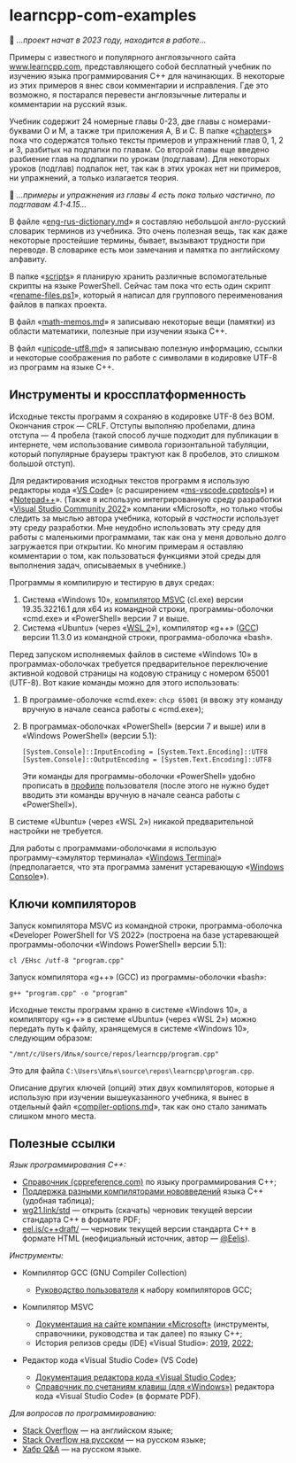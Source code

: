 # learncpp-com-examples
🚧 *...проект начат в 2023 году, находится в работе...*

Примеры с известного и популярного англоязычного сайта www.learncpp.com, представляющего собой бесплатный учебник по изучению языка программирования C++ для начинающих. В некоторые из этих примеров я внес свои комментарии и исправления. Где это возможно, я постарался перевести англоязычные литералы и комментарии на русский язык.

Учебник содержит 24 номерные главы 0-23, две главы с номерами-буквами O и M, а также три приложения A, B и C. В папке «[chapters](chapters/)» пока что содержатся только тексты примеров и упражнений глав 0, 1, 2 и 3, разбитых на подпапки по главам. Со второй главы еще введено разбиение глав на подпапки по урокам (подглавам). Для некоторых уроков (подглав) подпапок нет, так как в этих уроках нет ни примеров, ни упражнений, а только излагается теория.

🚧 *...примеры и упражнения из главы 4 есть пока только частично, по подглавам 4.1-4.15...*

В файле «[eng-rus-dictionary.md](eng-rus-dictionary.md)» я составляю небольшой англо-русский словарик терминов из учебника. Это очень полезная вещь, так как даже некоторые простейшие термины, бывает, вызывают трудности при переводе. В словарике есть мои замечания и памятка по английскому алфавиту.

В папке «[scripts](scripts/)» я планирую хранить различные вспомогательные скрипты на языке PowerShell. Сейчас там пока что есть один скрипт «[rename-files.ps1](scripts/rename-files.ps1)», который я написал для группового переименования файлов в папках проекта.

В файл «[math-memos.md](math-memos.md)» я записываю некоторые вещи (памятки) из области математики, полезные при изучении языка C++.

В файл «[unicode-utf8.md](unicode-utf8.md)» я записываю полезную информацию, ссылки и некоторые соображения по работе с символами в кодировке UTF-8 из программ на языке C++.

## Инструменты и кроссплатформенность

Исходные тексты программ я сохраняю в кодировке UTF-8 без BOM. Окончания строк&nbsp;— CRLF. Отступы выполняю пробелами, длина отступа&nbsp;— 4 пробела (такой способ лучше подходит для публикации в интернете, чем использование символа горизонтальной табуляции, который популярные браузеры трактуют как 8 пробелов, это слишком большой отступ). 

Для редактирования исходных текстов программ я использую редакторы кода «[VS Code](https://ru.wikipedia.org/wiki/Visual_Studio_Code)» (с расширением «[ms-vscode.cpptools](https://marketplace.visualstudio.com/items?itemName=ms-vscode.cpptools)») и «[Notepad++](https://ru.wikipedia.org/wiki/Notepad%2B%2B)». (Также я использую интегрированную среду разработки «[Visual Studio Community 2022](https://visualstudio.microsoft.com/vs/community/)» компании «Microsoft», но только чтобы следить за мыслью автора учебника, который _в частности_ использует эту среду разработки. Мне неудобно использовать эту среду для работы с маленькими программами, так как она у меня довольно долго загружается при открытии. Ко многим примерам я оставляю комментарии о том, как пользоваться функциями этой среды для выполнения задач, описываемых в учебнике.)

Программы я компилирую и тестирую в двух средах:

1. Система «Windows 10», [компилятор MSVC](https://ru.wikipedia.org/wiki/Microsoft_Visual_C%2B%2B) (cl.exe) версии 19.35.32216.1 для x64 из командной строки, программы-оболочки «cmd.exe» и «PowerShell» версии 7 и выше.
2. Система «Ubuntu» (через «[WSL 2](https://learn.microsoft.com/en-us/windows/wsl/)»), компилятор «g++» ([GCC](https://ru.wikipedia.org/wiki/GNU_Compiler_Collection)) версии 11.3.0 из командной строки, программа-оболочка «bash».

Перед запуском исполняемых файлов в системе «Windows 10» в программах-оболочках требуется предварительное переключение активной кодовой страницы на кодовую страницу с номером 65001 (UTF-8). Вот какие команды можно для этого использовать:

1. В программе-оболочке «cmd.exe»: `chcp 65001` (я ввожу эту команду вручную в начале сеанса работы с «cmd.exe»);
2. В программах-оболочках «PowerShell» (версии 7 и выше) или в «Windows PowerShell» (версии 5.1):
   
   ```
   [System.Console]::InputEncoding = [System.Text.Encoding]::UTF8
   [System.Console]::OutputEncoding = [System.Text.Encoding]::UTF8
   ```
   Эти команды для программы-оболочки «PowerShell» удобно прописать в [профиле](https://learn.microsoft.com/en-us/powershell/module/microsoft.powershell.core/about/about_profiles) пользователя (после этого не нужно будет вводить эти команды вручную в начале сеанса работы с «PowerShell»).

В системе «Ubuntu» (через «WSL 2») никакой предварительной настройки не требуется.

Для работы с программами-оболочками я использую программу-«эмулятор терминала» «[Windows Terminal](https://ru.wikipedia.org/wiki/Windows_Terminal)» (предполагается, что эта программа заменит устаревающую «[Windows Console](https://en.wikipedia.org/wiki/Windows_Console)»).

## Ключи компиляторов

Запуск компилятора MSVC из командной строки, программа-оболочка «Developer PowerShell for VS 2022» (построена на базе устаревающей программы-оболочки «Windows PowerShell» версии 5.1):
```
cl /EHsc /utf-8 "program.cpp"
```

Запуск компилятора «g++» (GCC) из программы-оболочки «bash»:
```
g++ "program.cpp" -o "program"
```
Исходные тексты программ храню в системе «Windows 10», а компилятору «g++» в системе «Ubuntu» (через «WSL 2») можно передать путь к файлу, хранящемуся в системе «Windows 10», следующим образом:
```
"/mnt/c/Users/Илья/source/repos/learncpp/program.cpp"
```
Это для файла `C:\Users\Илья\source\repos\learncpp\program.cpp`.

Описание других ключей (опций) этих двух компиляторов, которые я использую при изучении вышеуказанного учебника, я вынес в отдельный файл «[compiler-options.md](compiler-options.md)», так как оно стало занимать слишком много места.

## Полезные ссылки

_Язык программирования C++:_

- [Справочник (cppreference.com)](https://en.cppreference.com) по языку программирования C++;
- [Поддержка разными компиляторами нововведений](https://en.cppreference.com/w/cpp/compiler_support) языка C++ (удобная таблица);
- [wg21.link/std](https://wg21.link/std) — открыть (скачать) черновик текущей версии стандарта C++ в формате PDF;
- [eel.is/c++draft/](https://eel.is/c++draft/) — черновик текущей версии стандарта C++ в формате HTML (неофициальный источник, автор&nbsp;— [@Eelis](https://github.com/Eelis)).

_Инструменты:_

- Компилятор GCC (GNU Compiler Collection)
  - [Руководство пользователя](https://gcc.gnu.org/onlinedocs/gcc/) к набору компиляторов GCC;

- Компилятор MSVC
  - [Документация на сайте компании «Microsoft»](https://learn.microsoft.com/en-us/cpp/) (инструменты, справочники, руководства и так далее) по языку C++;
  - История релизов среды (IDE) «Visual Studio»: [2019](https://learn.microsoft.com/en-us/visualstudio/releases/2019/history), [2022](https://learn.microsoft.com/en-us/visualstudio/releases/2022/release-history);

- Редактор кода «Visual Studio Code» (VS Code)
  - [Документация редактора кода «Visual Studio Code»](https://code.visualstudio.com/docs);
  - [Справочник по счетаниям клавиш (для «Windows»)](https://code.visualstudio.com/shortcuts/keyboard-shortcuts-windows.pdf) редактора кода «Visual Studio Code» (в формате PDF).

_Для вопросов по программированию:_

- [Stack Overflow](https://stackoverflow.com) — на английском языке;
- [Stack Overflow на русском](https://ru.stackoverflow.com) — на русском языке;
- [Хабр Q&A](https://qna.habr.com) — на русском языке.
